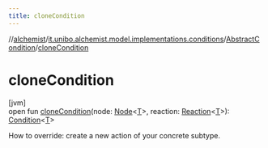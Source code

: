 ```yaml
---
title: cloneCondition
---
```

//[alchemist](../../../index.html)/[it.unibo.alchemist.model.implementations.conditions](../index.html)/[AbstractCondition](index.html)/[cloneCondition](clone-condition.html)



# cloneCondition



[jvm]\
open fun [cloneCondition](clone-condition.html)(node: [Node](../../it.unibo.alchemist.model.interfaces/-node/index.html)<[T](../../it.unibo.alchemist/-supported-incarnations/get.html)>, reaction: [Reaction](../../it.unibo.alchemist.model.interfaces/-reaction/index.html)<[T](../../it.unibo.alchemist/-supported-incarnations/get.html)>): [Condition](../../it.unibo.alchemist.model.interfaces/-condition/index.html)<[T](../../it.unibo.alchemist/-supported-incarnations/get.html)>



How to override: create a new action of your concrete subtype.




